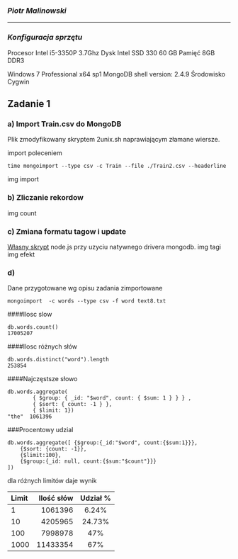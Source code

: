 ### *Piotr Malinowski*

----

### *Konfiguracja sprzętu*

Procesor Intel i5-3350P 3.7Ghz
Dysk Intel SSD 330 60 GB
Pamięć 8GB DDR3

Windows 7 Professional x64 sp1
MongoDB shell version: 2.4.9
Środowisko Cygwin

## Zadanie 1
### a) Import Train.csv do MongoDB

Plik zmodyfikowany skryptem 2unix.sh naprawiającym złamane wiersze.

import poleceniem
```
time mongoimport --type csv -c Train --file ./Train2.csv --headerline
```
img import

### b) Zliczanie rekordow

img count

### c) Zmiana formatu tagow i update

[Własny skrypt](../../scripts/pmalinowski/tagtotab.js) node.js przy uzyciu natywnego drivera mongodb.
img tagi
img efekt
### d)

Dane przygotowane wg opisu zadania zimportowane
```
mongoimport  -c words --type csv -f word text8.txt
```

####Ilosc slow
```
db.words.count()
17005207
```
####Ilosc różnych słów
```
db.words.distinct("word").length
253854
```
####Najczęstsze słowo
```
db.words.aggregate(
		{ $group: { _id: "$word", count: { $sum: 1 } } } , 
		{ $sort: { count: -1 } }, 
		{ $limit: 1})
"the"  1061396 
```
###Procentowy udzial
```
db.words.aggregate([ {$group:{_id:"$word", count:{$sum:1}}},
	{$sort: {count: -1}},
	{$limit:100}, 
	{$group:{_id: null, count:{$sum:"$count"}}} 
])
```
dla różnych limitów daje wynik

|Limit	| Ilość słów	| Udział %	|      
|:-----------|------------:|:---------:|
| 1	|1061396	| 6.24%	|      
| 10	|4205965 	| 24.73%	|
| 100	|7998978	| 47%	 |
| 1000	|11433354	| 67%       |
